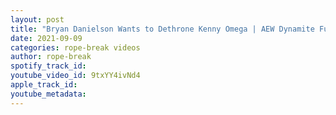```yaml
---
layout: post
title: "Bryan Danielson Wants to Dethrone Kenny Omega | AEW Dynamite Full Show Highlights"
date: 2021-09-09
categories: rope-break videos
author: rope-break
spotify_track_id: 
youtube_video_id: 9txYY4ivNd4
apple_track_id: 
youtube_metadata: 
---
```

